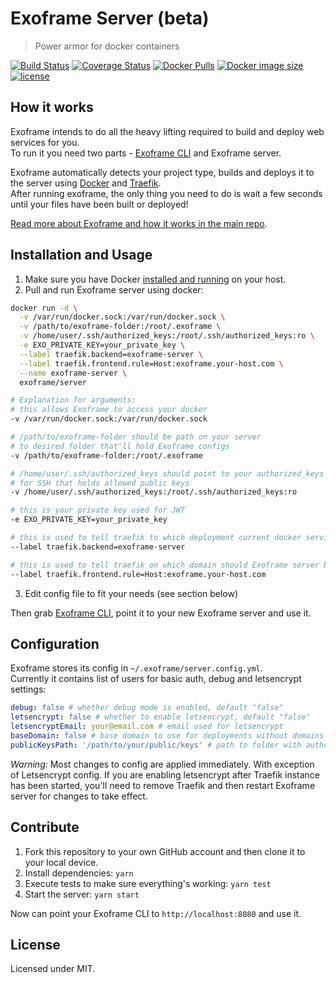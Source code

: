 # Exoframe Server (beta)

> Power armor for docker containers

[![Build Status](https://travis-ci.org/exoframejs/exoframe-server.svg?branch=master)](https://travis-ci.org/exoframejs/exoframe-server)
[![Coverage Status](https://coveralls.io/repos/github/exoframejs/exoframe-server/badge.svg?branch=master)](https://coveralls.io/github/exoframejs/exoframe-server?branch=master)
[![Docker Pulls](https://img.shields.io/docker/pulls/exoframe/server.svg?maxAge=2592000)](https://hub.docker.com/r/exoframe/server/)
[![Docker image size](https://images.microbadger.com/badges/image/exoframe/server.svg)](https://microbadger.com/images/exoframe/server)
[![license](https://img.shields.io/github/license/mashape/apistatus.svg?maxAge=2592000)](https://opensource.org/licenses/MIT)

## How it works

Exoframe intends to do all the heavy lifting required to build and deploy web services for you.  
To run it you need two parts - [Exoframe CLI](https://github.com/exoframejs/exoframe) and Exoframe server.

Exoframe automatically detects your project type, builds and deploys it to the server using [Docker](https://www.docker.com/) and [Traefik](https://github.com/containous/traefik).  
After running exoframe, the only thing you need to do is wait a few seconds until your files have been built or deployed!

[Read more about Exoframe and how it works in the main repo](https://github.com/exoframejs/exoframe).

## Installation and Usage

1. Make sure you have Docker [installed and running](https://docs.docker.com/engine/installation/) on your host.
2. Pull and run Exoframe server using docker:

```sh
docker run -d \
  -v /var/run/docker.sock:/var/run/docker.sock \
  -v /path/to/exoframe-folder:/root/.exoframe \
  -v /home/user/.ssh/authorized_keys:/root/.ssh/authorized_keys:ro \
  -e EXO_PRIVATE_KEY=your_private_key \
  --label traefik.backend=exoframe-server \
  --label traefik.frontend.rule=Host:exoframe.your-host.com \
  --name exoframe-server \
  exoframe/server

# Explanation for arguments:
# this allows Exoframe to access your docker
-v /var/run/docker.sock:/var/run/docker.sock

# /path/to/exoframe-folder should be path on your server
# to desired folder that'll hold Exoframe configs
-v /path/to/exoframe-folder:/root/.exoframe

# /home/user/.ssh/authorized_keys should point to your authorized_keys file
# for SSH that holds allowed public keys
-v /home/user/.ssh/authorized_keys:/root/.ssh/authorized_keys:ro

# this is your private key used for JWT
-e EXO_PRIVATE_KEY=your_private_key

# this is used to tell traefik to which deployment current docker service belongs
--label traefik.backend=exoframe-server

# this is used to tell traefik on which domain should Exoframe server be listening
--label traefik.frontend.rule=Host:exoframe.your-host.com
```

3. Edit config file to fit your needs (see section below)

Then grab [Exoframe CLI](https://github.com/exoframejs/exoframe), point it to your new Exoframe server and use it.

## Configuration

Exoframe stores its config in `~/.exoframe/server.config.yml`.  
Currently it contains list of users for basic auth, debug and letsencrypt settings:

```yaml
debug: false # whether debug mode is enabled, default "false"
letsencrypt: false # whether to enable letsencrypt, default "false"
letsencryptEmail: your@email.com # email used for letsencrypt
baseDomain: false # base domain to use for deployments without domains specified, default "false"
publicKeysPath: '/path/to/your/public/keys' # path to folder with authorized_keys, default "~/.ssh"
```

*Warning:* Most changes to config are applied immediately. With exception of Letsencrypt config. If you are enabling letsencrypt after Traefik instance has been started, you'll need to remove Traefik and then restart Exoframe server for changes to take effect.

## Contribute

1. Fork this repository to your own GitHub account and then clone it to your local device.
2. Install dependencies: `yarn`
3. Execute tests to make sure everything's working: `yarn test`
4. Start the server: `yarn start`

Now can point your Exoframe CLI to `http://localhost:8080` and use it.

## License

Licensed under MIT.
